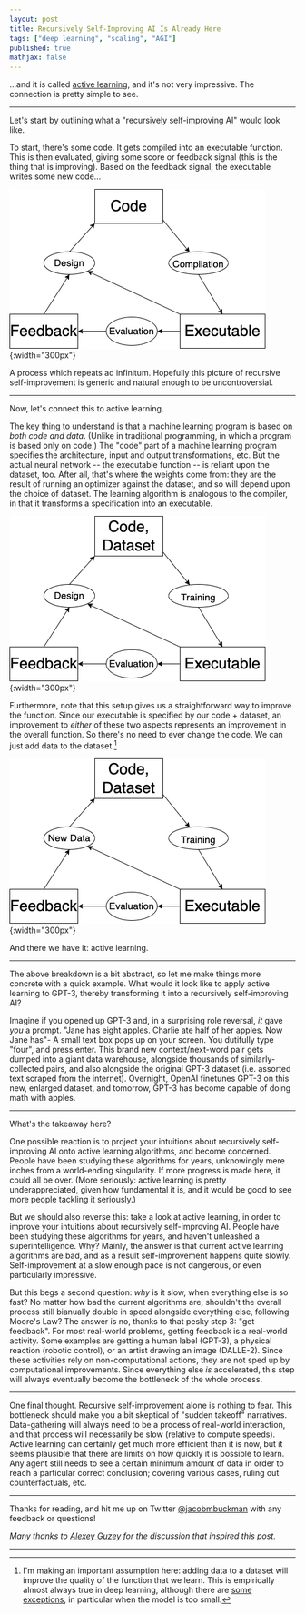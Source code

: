 ```yaml
---
layout: post
title: Recursively Self-Improving AI Is Already Here
tags: ["deep learning", "scaling", "AGI"]
published: true
mathjax: false
---
```


...and it is called [active learning](https://en.wikipedia.org/wiki/Active_learning_(machine_learning)), and it's not very impressive.
The connection is pretty simple to see.

---

Let's start by outlining what a "recursively self-improving AI" would look like.

To start, there's some code.
It gets compiled into an executable function.
This is then evaluated, giving some score or feedback signal (this is the thing that is improving).
Based on the feedback signal, the executable writes some new code...

![](/static/img/rsiai/fig0.png){:width="300px"}

A process which repeats ad infinitum.
Hopefully this picture of recursive self-improvement is generic and natural enough to be uncontroversial.

---

Now, let's connect this to active learning.

The key thing to understand is that a machine learning program is based on *both code and data*.
(Unlike in traditional programming, in which a program is based only on code.)
The "code" part of a machine learning program specifies the architecture, input and output transformations, etc.
But the actual neural network -- the executable function -- is reliant upon the dataset, too.
After all, that's where the weights come from: they are the result of running an optimizer against the dataset, and so will depend upon the choice of dataset.
The learning algorithm is analogous to the compiler, in that it transforms a specification into an executable.

![](/static/img/rsiai/fig1.png){:width="300px"}

Furthermore, note that this setup gives us a straightforward way to improve the function.
Since our executable is specified by our code + dataset, an improvement to *either* of these two aspects represents an improvement in the overall function.
So there's no need to ever change the code.
We can just add data to the dataset.[^0]

![](/static/img/rsiai/fig2.png){:width="300px"}

And there we have it: active learning.

---

The above breakdown is a bit abstract, so let me make things more concrete with a quick example.
What would it look like to apply active learning to GPT-3, thereby transforming it into a recursively self-improving AI?

Imagine if you opened up GPT-3 and, in a surprising role reversal, *it* gave *you* a prompt.
"Jane has eight apples. Charlie ate half of her apples. Now Jane has"-
A small text box pops up on your screen.
You dutifully type "four", and press enter.
This brand new context/next-word pair gets dumped into a giant data warehouse, alongside thousands of similarly-collected pairs, and also alongside the original GPT-3 dataset (i.e. assorted text scraped from the internet).
Overnight, OpenAI finetunes GPT-3 on this new, enlarged dataset, and tomorrow, GPT-3 has become capable of doing math with apples.

---

What's the takeaway here?

One possible reaction is to project your intuitions about recursively self-improving AI onto active learning algorithms, and become concerned.
People have been studying these algorithms for years, unknowingly mere inches from a world-ending singularity.
If more progress is made here, it could all be over.
(More seriously: active learning is pretty underappreciated, given how fundamental it is, and it would be good to see more people tackling it seriously.)

But we should also reverse this: take a look at active learning, in order to improve your intuitions about recursively self-improving AI.
People have been studying these algorithms for years, and haven't unleashed a superintelligence.
Why?
Mainly, the answer is that current active learning algorithms are bad, and as a result self-improvement happens quite slowly.
Self-improvement at a slow enough pace is not dangerous, or even particularly impressive.

But this begs a second question: *why* is it slow, when everything else is so fast?
No matter how bad the current algorithms are, shouldn't the overall process still bianually double in speed alongside everything else, following Moore's Law?
The answer is no, thanks to that pesky step 3: "get feedback".
For most real-world problems, getting feedback is a real-world activity.
Some examples are getting a human label (GPT-3), a physical reaction (robotic control), or an artist drawing an image (DALLE-2).
Since these activities rely on non-computational actions, they are not sped up by computational improvements.
Since everything else *is* accelerated, this step will always eventually become the bottleneck of the whole process.

---
One final thought.
Recursive self-improvement alone is nothing to fear.
This bottleneck should make you a bit skeptical of "sudden takeoff" narratives.
Data-gathering will always need to be a process of real-world interaction, and that process will necessarily be slow (relative to compute speeds).
Active learning can certainly get much more efficient than it is now, but it seems plausible that there are limits on how quickly it is possible to learn.
Any agent still needs to see a certain minimum amount of data in order to reach a particular correct conclusion; covering various cases, ruling out counterfactuals, etc.

---

Thanks for reading, and hit me up on Twitter [@jacobmbuckman](https://twitter.com/jacobmbuckman) with any feedback or questions!

*Many thanks to [Alexey Guzey](https://guzey.com/) for the discussion that inspired this post.*

---

[^0]: I'm making an important assumption here: adding data to a dataset will improve the quality of the function that we learn. This is empirically almost always true in deep learning, although there are [some exceptions](https://arxiv.org/abs/1912.02292), in particular when the model is too small.